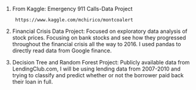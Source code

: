 1) From Kaggle: Emergency 911 Calls-Data Project

        https://www.kaggle.com/mchirico/montcoalert

2) Financial Crisis Data Project:
        Focused on exploratory data analysis of stock prices. Focusing on bank stocks and see how they progressed throughout the financial         crisis all the way to 2016. I used pandas to directly read data from Google finance.
    
3) Decision Tree and Random Forest Project:
        Publicly available data from LendingClub.com, I will be using lending data from 2007-2010 and trying to classify and predict               whether or not the borrower paid back their loan in full.
    
